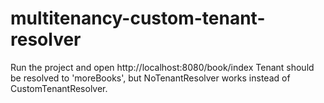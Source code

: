 # multitenancy-custom-tenant-resolver

Run the project and open http://localhost:8080/book/index
Tenant should be resolved to 'moreBooks', but NoTenantResolver works instead of CustomTenantResolver.
